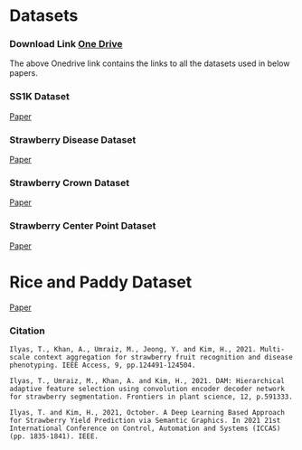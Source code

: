 # Datasets

### Download Link [One Drive](https://o365jbnu-my.sharepoint.com/:f:/g/personal/talha_student_jbnu_ac_kr/EtY7EzFK6LhEq2ibaVmK_V4BP712j8fZNUuz7DaqiZGFlA?e=QMWVhH)
The above Onedrive link contains the links to all the datasets used in below papers.

### SS1K Dataset
[Paper](https://www.frontiersin.org/articles/10.3389/fpls.2021.591333/full)
### Strawberry Disease Dataset
[Paper]()
### Strawberry Crown Dataset
[Paper]()
### Strawberry Center Point Dataset
[Paper]()

# Rice and Paddy Dataset

[Paper]()


### Citation

```
Ilyas, T., Khan, A., Umraiz, M., Jeong, Y. and Kim, H., 2021. Multi-scale context aggregation for strawberry fruit recognition and disease phenotyping. IEEE Access, 9, pp.124491-124504.

Ilyas, T., Umraiz, M., Khan, A. and Kim, H., 2021. DAM: Hierarchical adaptive feature selection using convolution encoder decoder network for strawberry segmentation. Frontiers in plant science, 12, p.591333.

Ilyas, T. and Kim, H., 2021, October. A Deep Learning Based Approach for Strawberry Yield Prediction via Semantic Graphics. In 2021 21st International Conference on Control, Automation and Systems (ICCAS) (pp. 1835-1841). IEEE.
```

